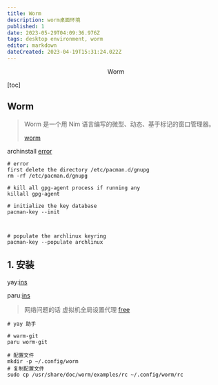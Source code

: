 ```yaml
---
title: Worm
description: worm桌面环境
published: 1
date: 2023-05-29T04:09:36.976Z
tags: desktop environment, worm
editor: markdown
dateCreated: 2023-04-19T15:31:24.022Z
---
```


<center>Worm</center>



[toc]





## Worm

> Worm 是一个用 Nim 语言编写的微型、动态、基于标记的窗口管理器。
>
> [worm](https://github.com/codic12/worm)



archinstall [error](https://www.reddit.com/r/archlinux/comments/w1pmlz/i_keep_getting_an_error_when_doing_archinstall/)

```shell
# error 
first delete the directory /etc/pacman.d/gnupg
rm -rf /etc/pacman.d/gnupg

# kill all gpg-agent process if running any
killall gpg-agent

# initialize the key database
pacman-key --init



# populate the archlinux keyring
pacman-key --populate archlinux
```



## 1. 安装

yay:[ins](https://www.tecmint.com/install-yay-aur-helper-in-arch-linux-and-manjaro/)

paru:[ins](https://ostechnix.com/how-to-install-paru-aur-helper-in-arch-linux/)

> 网络问题的话 虚拟机全局设置代理 [free](https://github.com/freefq/free)

```shell
# yay 助手

# warm-git
paru worm-git

# 配置文件
mkdir -p ~/.config/worm
# 复制配置文件
sudo cp /usr/share/doc/worm/examples/rc ~/.config/worm/rc
```















